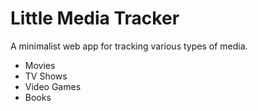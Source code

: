 # Little Media Tracker

A minimalist web app for tracking various types of media.

* Movies
* TV Shows
* Video Games
* Books

